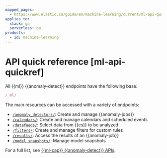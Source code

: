 ```yaml
---
mapped_pages:
  - https://www.elastic.co/guide/en/machine-learning/current/ml-api-quickref.html
applies_to:
  stack: ga
  serverless: ga
products:
  - id: machine-learning
---
```


# API quick reference [ml-api-quickref]

All {{ml}} {{anomaly-detect}} endpoints have the following base:

```js
/_ml/
```

The main resources can be accessed with a variety of endpoints:

* [`/anomaly_detectors/`](https://www.elastic.co/docs/api/doc/elasticsearch/group/endpoint-ml-anomaly): Create and manage {{anomaly-jobs}}
* [`/calendars/`](https://www.elastic.co/docs/api/doc/elasticsearch/group/endpoint-ml-anomaly): Create and manage calendars and scheduled events
* [`/datafeeds/`](https://www.elastic.co/docs/api/doc/elasticsearch/group/endpoint-ml-anomaly): Select data from {{es}} to be analyzed
* [`/filters/`](https://www.elastic.co/docs/api/doc/elasticsearch/group/endpoint-ml-anomaly): Create and manage filters for custom rules
* [`/results/`](https://www.elastic.co/docs/api/doc/elasticsearch/group/endpoint-ml-anomaly): Access the results of an {{anomaly-job}}
* [`/model_snapshots/`](https://www.elastic.co/docs/api/doc/elasticsearch/group/endpoint-ml-anomaly): Manage model snapshots

For a full list, see [{{ml-cap}} {{anomaly-detect}} APIs](https://www.elastic.co/docs/api/doc/elasticsearch/group/endpoint-ml-anomaly).
